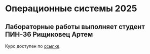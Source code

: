 # Операционные системы 2025

## Лабораторные работы выполняет студент ПИН-36 Рищиковец Артем

Курс доступен по [ссылке](https://github.com/spintex-opsys/os_lab_2025).
